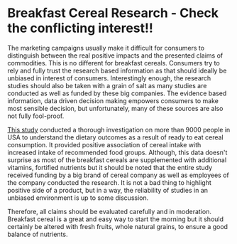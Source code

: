 # Breakfast Cereal Research - Check the conflicting interest!!

The marketing campaigns usually make it difficult for consumers to distinguish between the real positive impacts and the presented claims of commodities. This is no different for breakfast cereals. 
Consumers try to rely and fully trust the research based information as that should ideally be unbiased in interest of consumers. Interestingly enough, the research studies should also be taken with a grain of salt as many studies are conducted as well as funded by these big companies. The evidence based information, data driven decision making empowers consumers to make most sensible decision, but unfortunately, many of these sources are also not fully fool-proof. 

[This study](https://www.frontiersin.org/articles/10.3389/fnut.2022.816548/full) conducted a thorough investigation on more than 9000 people in USA to understand the dietary outcomes as a result of ready to eat cereal consumption. It provided positive association of cereal intake with increased intake of recommended food groups. Although, this data doesn't surprise as most of the breakfast cereals are supplemented with additional vitamins, fortified nutrients but it should be noted that the entire study received funding by a big brand of cereal company as well as employees of the company conducted the research. It is not a bad thing to highlight positive side of a product, but in a way, the reliability of studies in an unbiased environment is up to some discussion.

Therefore, all claims should be evaluated carefully and in moderation. Breakfast cereal is a great and easy way to start the morning but it should certainly be altered with fresh fruits, whole natural grains, to ensure a good balance of nutrients.